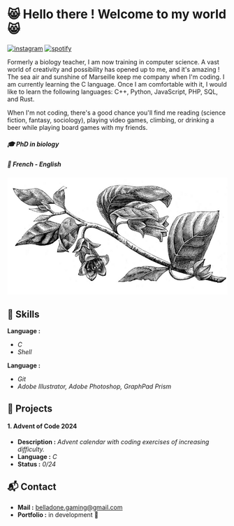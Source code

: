 # :smile_cat: Hello there ! Welcome to my world :smile_cat:

[<img src='https://cdn.jsdelivr.net/npm/simple-icons@3.0.1/icons/instagram.svg' alt='instagram' height='40'>](https://www.instagram.com/i.am.stramgram/)  [<img src='https://cdn.jsdelivr.net/npm/simple-icons@3.0.1/icons/spotify.svg' alt='spotify' height='40'>](https://open.spotify.com/user/31oi66suyo6t4yrmmpf5u4ryndiy?si=04b5f418ce4b40ff) 

Formerly a biology teacher, I am now training in computer science. A vast world of creativity and possibility has opened up to me, and it's amazing ! The sea air and sunshine of Marseille keep me company when I'm coding. I am currently learning the C language. Once I am comfortable with it, I would like to learn the following languages: C++, Python, JavaScript, PHP, SQL, and Rust.

When I'm not coding, there's a good chance you'll find me reading (science fiction, fantasy, sociology), playing video games, climbing, or drinking a beer while playing board games with my friends. 

##### :mortar_board: PhD in biology
##### :speech_balloon: French - English

![Test Image 4](https://github.com/Belladone-Bzz/Belladone-Bzz/blob/main/png/belladone.png)

## :pushpin: Skills
**Language :** 
- *C*
- *Shell*

**Language :**
- *Git*
- *Adobe Illustrator, Adobe Photoshop, GraphPad Prism*

## :open_file_folder: Projects
#### 1. Advent of Code 2024
- **Description :** *Advent calendar with coding exercises of increasing difficulty.*
- **Language :** *C*
- **Status :** *0/24*

## :mailbox_with_mail: Contact
- **Mail :** belladone.gaming@gmail.com
- **Portfolio :** in development :construction:







